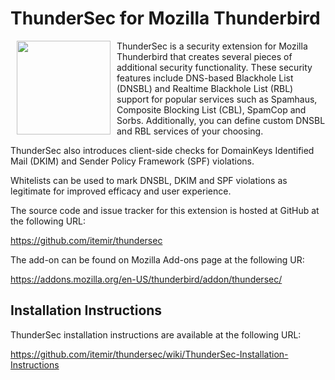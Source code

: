 # ThunderSec for Mozilla Thunderbird

<img src='https://raw.githubusercontent.com/itemir/thundersec/master/chrome/content/images/thundersec.png' align='left' width='150' height='150' hspace='10'>
ThunderSec is a security extension for Mozilla Thunderbird that creates several pieces of additional security functionality. These security features include DNS-based Blackhole List (DNSBL) and Realtime Blackhole List (RBL) support for popular services such as Spamhaus, Composite Blocking List (CBL), SpamCop and Sorbs. Additionally, you can define custom DNSBL and RBL services of your choosing.

ThunderSec also introduces client-side checks for DomainKeys Identified Mail (DKIM) and Sender Policy Framework (SPF) violations. 

Whitelists can be used to mark DNSBL, DKIM and SPF violations as legitimate for improved efficacy and user experience.

The source code and issue tracker for this extension is hosted at GitHub at the following URL:

https://github.com/itemir/thundersec

The add-on can be found on Mozilla Add-ons page at the following UR:

https://addons.mozilla.org/en-US/thunderbird/addon/thundersec/

## Installation Instructions

ThunderSec installation instructions are available at the following URL:

https://github.com/itemir/thundersec/wiki/ThunderSec-Installation-Instructions
